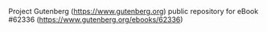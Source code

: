 Project Gutenberg (https://www.gutenberg.org) public repository for eBook #62336 (https://www.gutenberg.org/ebooks/62336)
